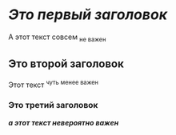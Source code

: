 # _Это первый заголовок_
А этот текст совсем <sub> не важен </sub>
## **Это второй заголовок**
Этот текст <sup> чуть менее важен </sup>

### Это третий заголовок
***а этот текст невероятно важен***
